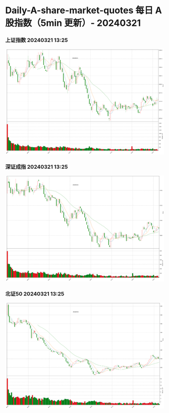
# Daily-A-share-market-quotes 每日 A 股指数（5min 更新）- 20240321

### 上证指数 20240321 13:25
![](./fig/2024/3/20240321-sh000001.png)

### 深证成指 20240321 13:25
![](./fig/2024/3/20240321-sz399001.png)

### 北证50 20240321 13:25
![](./fig/2024/3/20240321-bj899050.png)
